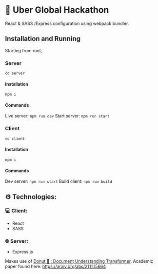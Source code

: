 # 🚗 Uber Global Hackathon

React & SASS /Express configuration using webpack bundler.

## Installation and Running

Starting from root,

### Server

`cd server`

#### Installation

`npm i`

#### Commands

Live server: `npm run dev`
Start server: `npm run start`

### Client

`cd client`

#### Installation

`npm i`

#### Commands

Dev server: `npm run start`
Build client: `npm run build`

## ⚙️ Technologies:

### 💻 Client:

- React
- SASS

### 🌐 Server:

- Express.js

Makes use of [Donut 🍩 : Document Understanding Transformer](https://github.com/clovaai/donut). Academic paper found here: https://arxiv.org/abs/2111.15664